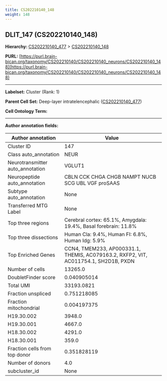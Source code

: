```yaml
---
title: CS202210140_148
weight: 148
---
```

## DLIT_147 (CS202210140_148)
<b>Hierarchy: </b>
[CS202210140_477](../CS202210140_477) >
[CS202210140_148](../CS202210140_148)

**PURL:** [https://purl.brain-bican.org/taxonomy/CS202210140/CS202210140_neurons/CS202210140_148](https://purl.brain-bican.org/taxonomy/CS202210140/CS202210140_neurons/CS202210140_148)

---


**Labelset:** Cluster (Rank: 1)

**Parent Cell Set:** Deep-layer intratelencephalic ([CS202210140_477](../CS202210140_477))



**Cell Ontology Term:** 

[MARKER GENES.]: #


---

[TRANSFERRED ANNOTATIONS.]: #


[AUTHOR ANNOTATION FIELDS.]: #


**Author annotation fields:**

| Author annotation | Value |
|-------------------|-------|
|Cluster ID|147|
|Class auto_annotation|NEUR|
|Neurotransmitter auto_annotation|VGLUT1|
|Neuropeptide auto_annotation|CBLN CCK CHGA CHGB NAMPT NUCB SCG UBL VGF proSAAS|
|Subtype auto_annotation|None|
|Transferred MTG Label|None|
|Top three regions|Cerebral cortex: 65.1%, Amygdala: 19.4%, Basal forebrain: 11.8%|
|Top three dissections|Human Cla: 9.4%, Human FI: 6.8%, Human Idg: 5.9%|
|Top Enriched Genes|CCN4, TMEM233, AP000331.1, THEMIS, AC079163.2, RXFP2, VIT, AC011754.1, SH2D1B, PXDN|
|Number of cells|13265.0|
|DoubletFinder score|0.040905014|
|Total UMI|33193.0821|
|Fraction unspliced|0.751218085|
|Fraction mitochondrial|0.004197375|
|H19.30.002|3948.0|
|H19.30.001|4667.0|
|H18.30.002|4291.0|
|H18.30.001|359.0|
|Fraction cells from top donor|0.351828119|
|Number of donors|4.0|
|subcluster_id|None|
